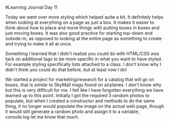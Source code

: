 #Learning Journal Day 11  

Today we went over more styling which helped quite a bit.  It definitely helps when looking at everything on a page as just a box.  It makes it easier to think about how to place and move things with putting boxes in boxes and just moving boxes.  It was also good practice for starting top-down and outside-in, as opposed to looking at the entire page as something to create and trying to make it all at once.  

Something I learned that I didn't realize you could do with HTML/CSS was tack on additional tags to be more specific in what you want to have styled.  For example styling specifically lists attached to a class.  I don't know why I didn't think you could do that before, but at least now I do!  

We started a project for marketing/research for a catalog that will go on buses, that is similar to SkyMall mags found on airplanes.  I don't know why but this is very difficult for me.  I felt like I have forgotten everything we have learned up to this point.  Initially I got the required 3 random photos to populate, but when I created a constructor and methods to do the same thing, it no longer would populate the image on the actual web page, though it would still generate a random photo and assign it to a variable, console.log let me know that much.  
